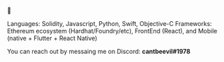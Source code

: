 👋

Languages: Solidity, Javascript, Python, Swift, Objective-C
Frameworks: Ethereum ecosystem (Hardhat/Foundry/etc), FrontEnd (React), and Mobile (native + Flutter + React Native)

You can reach out by messaing me on Discord: **cantbeevil#1978**
